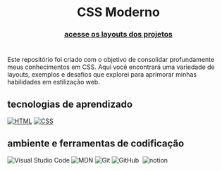 <h1 align='center'> CSS Moderno </h1> 

<h3 align='center'>  <a href="/interfaces.md"> acesse os layouts dos projetos </a><h3>

#
Este repositório foi criado com o objetivo de consolidar profundamente meus conhecimentos em CSS. Aqui você encontrará uma variedade de layouts, exemplos e desafios que explorei para aprimorar minhas habilidades em estilização web.

## tecnologias de aprendizado 
[![HTML](https://img.shields.io/badge/HTML-0D1117?style=for-the-badge&logo=html5&logoColor=red)]()
[![CSS](https://img.shields.io/badge/CSS-0D1117?style=for-the-badge&logo=css3&logoColor=007ACC)]()



## ambiente e ferramentas de codificação
![Visual Studio Code](https://img.shields.io/badge/-Visual%20Studio%20Code-0D1117?style=for-the-badge&logo=visual-studio-code&logoColor=007ACC&labelColor=0D1117)
![MDN](https://img.shields.io/badge/MDN_Web_Docs-0D1117?style=for-the-badge&logo=mdnwebdocs&logoColor=b2b2b2)
![Git](https://img.shields.io/badge/-Git-0D1117?style=for-the-badge&logo=git&labelColor=0D1117)
![GitHub](https://img.shields.io/badge/-GitHub-0D1117?style=for-the-badge&logo=github&labelColor=0D1117)&nbsp;
![notion](https://img.shields.io/badge/Notion-0D1117?style=for-the-badge&logo=notion&logoColor=white) 





